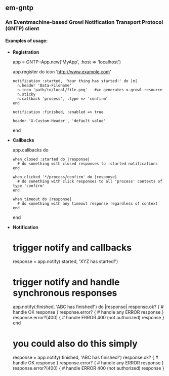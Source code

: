 ## em-gntp
### An Eventmachine-based Growl Notification Transport Protocol (GNTP) client 

#### Examples of usage:

- **Registration**

    app = GNTP::App.new('MyApp', :host => 'localhost')
    
    app.register do
      icon 'http://www.example.com'

      notification :started, 'Your thing has started!' do |n|
        n.header 'Data-Filename'
        n.icon 'path/to/local/file.png'   #=> generates x-growl-resource
        n.sticky
        n.callback 'process', :type => 'confirm'
      end
      
      notification :finished, :enabled => true
      
      header 'X-Custom-Header', 'default value'
    end

- **Callbacks**
    
    app.callbacks do
    
      when_closed :started do |response|
        # do something with closed responses to :started notifications
      end
      
      when_clicked '*/process/confirm' do |response|
        # do something with click responses to all 'process' contexts of type 'confirm'
      end
      
      when_timeout do |response|  
        # do something with any timeout response regardless of context
      end
    
    end 
 
- **Notification**
    
    #  trigger notify and callbacks
    response =  app.notify(:started, 'XYZ has started!')
    
    #  trigger notify and handle synchronous responses
    app.notify(:finished, 'ABC has finished!') do |response|
      response.ok? { # handle OK response }
      response.error?  { # handle any ERROR response }
      response.error?(400) { # handle ERROR 400 (not authorized) response }
    end

    # you could also do this simply
    response = app.notify(:finished, 'ABC has finished!') 
    response.ok? { # handle OK response }
    response.error?  { # handle any ERROR response }
    response.error?(400) { # handle ERROR 400 (not authorized) response }
    
    